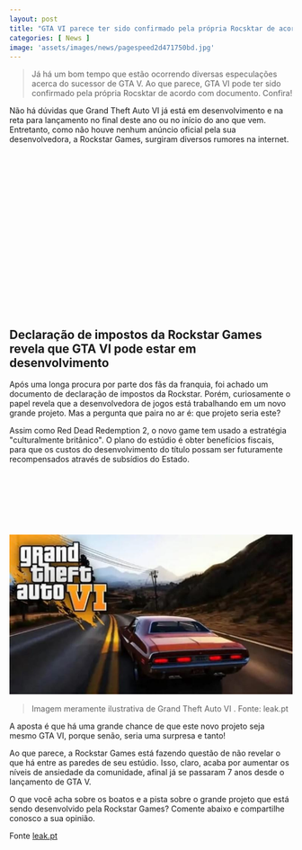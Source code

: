 ```yaml
---
layout: post
title: "GTA VI parece ter sido confirmado pela própria Rocsktar de acordo com documento"
categories: [ News ]
image: 'assets/images/news/pagespeed2d471750bd.jpg'
---
```


> Já há um bom tempo que estão ocorrendo diversas especulações acerca do sucessor de GTA V. Ao que parece, GTA VI pode ter sido confirmado pela própria Rocsktar de acordo com documento. Confira!

Não há dúvidas que Grand Theft Auto VI já está em desenvolvimento e na reta para lançamento no final deste ano ou no início do ano que vem. Entretanto, como não houve nenhum anúncio oficial pela sua desenvolvedora, a Rockstar Games, surgiram diversos rumores na internet.

<!-- QUADRADO -->
<script async src="//pagead2.googlesyndication.com/pagead/js/adsbygoogle.js"></script>
<ins class="adsbygoogle"
style="display:inline-block;width:336px;height:280px"
data-ad-client="ca-pub-2838251107855362"
data-ad-slot="5351066970"></ins>
<script>
(adsbygoogle = window.adsbygoogle || []).push({});
</script>

## Declaração de impostos da Rockstar Games revela que GTA VI pode estar em desenvolvimento

Após uma longa procura por parte dos fãs da franquia, foi achado um documento de declaração de impostos da Rockstar. Porém, curiosamente o papel revela que a desenvolvedora de jogos está trabalhando em um novo grande projeto. Mas a pergunta que paira no ar é: que projeto seria este?

Assim como Red Dead Redemption 2, o novo game tem usado a estratégia "culturalmente britânico". O plano do estúdio é obter benefícios fiscais, para que os custos do desenvolvimento do título possam ser futuramente recompensados através de subsídios do Estado.

<!-- MINI ANÚNCIO -->
<script async src="//pagead2.googlesyndication.com/pagead/js/adsbygoogle.js"></script>
<!-- Games Root -->
<ins class="adsbygoogle"
style="display:inline-block;width:730px;height:95px"
data-ad-client="ca-pub-2838251107855362"
data-ad-slot="5351066970"></ins>
<script>
(adsbygoogle = window.adsbygoogle || []).push({});
</script>

![Rockstar GTA](/assets/images/news/rumor-lancamento-corpo-texto.jpg)
> Imagem meramente ilustrativa de Grand Theft Auto VI . Fonte: leak.pt

A aposta é que há uma grande chance de que este novo projeto seja mesmo GTA VI, porque senão, seria uma surpresa e tanto!

Ao que parece, a Rockstar Games está fazendo questão de não revelar o que há entre as paredes de seu estúdio. Isso, claro, acaba por aumentar os níveis de ansiedade da comunidade, afinal já se passaram 7 anos desde o lançamento de GTA V.

<!-- RETANGULO LARGO 2 -->
<script async src="//pagead2.googlesyndication.com/pagead/js/adsbygoogle.js"></script>
<ins class="adsbygoogle"
style="display:block; text-align:center;"
data-ad-layout="in-article"
data-ad-format="fluid"
data-ad-client="ca-pub-2838251107855362"
data-ad-slot="8549252987"></ins>
<script>
(adsbygoogle = window.adsbygoogle || []).push({});
</script>

O que você acha sobre os boatos e a pista sobre o grande projeto que está sendo desenvolvido pela Rockstar Games? Comente abaixo e compartilhe conosco a sua opinião.

<!-- RETANGULO LARGO -->
<script async src="https://pagead2.googlesyndication.com/pagead/js/adsbygoogle.js"></script>
<!-- Informat -->
<ins class="adsbygoogle"
style="display:block"
data-ad-client="ca-pub-2838251107855362"
data-ad-slot="2327980059"
data-ad-format="auto"
data-full-width-responsive="true"></ins>
<script>
(adsbygoogle = window.adsbygoogle || []).push({});
</script>

Fonte [leak.pt](https://www.leak.pt/gta-vi-foi-outra-vez-confirmado-desta-vez-pela-propria-rockstar/)
